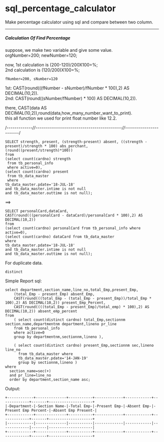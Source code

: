 # sql_percentage_calculator
Make percentage calculator using sql and compare between two column.

------------------------------------------------------------------

<h5>Calculation Of Find Percentage</h5>

suppose,
  we make two variable and give some value.</br>
    orgNumber=200;
    newNumber=120;
  
  now,
    1st calculation is (200-120)/200X100=%;</br>
    2nd calculation is (120/200)X100=%;</br>
    
    fNumber=200, sNumber=120
  
1st: CAST(round(((fNumber - sNumber)/fNumber * 100),2) AS DECIMAL(10,2)).</br>
2nd: CAST(round((sNumber/fNumber) * 100) AS DECIMAL(10,2)).

there,
CAST(data AS DECIMAL(10,2)),round(data,how_many_number_want_to_print).</br>
this all function we used for print float number like 12.2.

/*-------------//--------------------------------------------//------------------------*/

    SELECT strength, present, (strength-present) absent, ((strength - present)/strength * 100) abs_perchant, 
    (round((present/strength)*100))
    from
    (select count(cardno) strength 
     from tb_personal_info 
     where active=0),
    (select count(cardno) present 
     from tb_data_master
     where
    tb_data_master.pdate='18-JUL-18' 
    and tb_data_master.intime is not null 
    and tb_data_master.outtime is not null);

==>

    SELECT personalCard,dataCard,
    CAST(round(((personalCard - dataCard)/personalCard * 100),2) AS DECIMAL(10,2))
    from
    (select count(cardno) personalCard from tb_personal_info where active=0),
    (select count(cardno) dataCard from tb_data_master
    where
    tb_data_master.pdate='18-JUL-18' 
    and tb_data_master.intime is not null 
    and tb_data_master.outtime is not null);
    
For duplicate data.
    
    distinct
    
    
    
Simple Report sql:
      
      
    select department,section_name,line_no,total_Emp,present_Emp,
        (total_Emp - present_Emp) absent_Emp,
        CAST(round(((total_Emp - (total_Emp - present_Emp))/total_Emp * 100),2) AS DECIMAL(10,2)) present_Emp_Percent,
        CAST(round((((total_Emp - present_Emp)/total_emp) * 100),2) AS DECIMAL(10,2)) absent_emp_percent
    from 
        ( select count(distinct cardno) total_Emp,sectionnm section_name,departmentnm department,lineno pr_line
        from tb_personal_info
        where active=0
        group by departmentnm,sectionnm,lineno ),

        ( select count(distinct cardno) present_Emp,sectionnm sec,lineno line_no
          from tb_data_master where
          tb_data_master.pdate='14-JAN-19'
          group by sectionnm,lineno ) 
    where
      section_name=sec(+)
      and pr_line=line_no
      order by department,section_name asc;
      
      
 Output:
 
    +------------+--------------+-----------+-------------+------------+-------------+-------+--------------------+
    |-Department-|-Section Name-|-Total Emp-|-Present Emp-|-Absent Emp-|-Present Emp Percent-|-Absent Emp Present-|
    +------------+--------------+-----------+-------------+------------+-------------+-------+--------------------+
    |------------|--------------|-----------|-------------|------------|-------------|-------|--------------------|
    +------------+--------------+-----------+-------------+------------+-------------+-------+--------------------+



